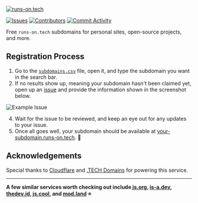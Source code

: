 [![runs-on.tech](https://runs-on.tech/site/banner.png)](https://runs-on.tech)

[![Issues](https://img.shields.io/github/issues/aakhilv/runs-on.tech?color=16a34a&label=Issues&style=flat-square)](https://github.com/aakhilv/runs-on.tech/issues) [![Contributors](https://img.shields.io/github/contributors/aakhilv/runs-on.tech?color=16a34a&label=Contributors&style=flat-square)](https://github.com/aakhilv/runs-on.tech/graphs/contributors) [![Commit Activity](https://img.shields.io/github/commit-activity/m/aakhilv/runs-on.tech?color=16a34a&label=Commit%20Activity&style=flat-square)](https://github.com/aakhilv/runs-on.tech/graphs/commit-activity)

Free `runs-on.tech` subdomains for personal sites, open-source projects, and more.

## Registration Process

1. Go to the [`subdomains.csv`](https://github.com/aakhilv/runs-on.tech/blob/main/subdomains.json) file, open it, and type the subdomain you want in the search bar.
2. If no results show up, meaning your subdomain hasn't been claimed yet, open up an [issue](https://github.com/aakhilv/runs-on.tech/issues/new) and provide the information shown in the screenshot below.

![Example Issue](https://user-images.githubusercontent.com/65052071/166170428-bfb490a5-020c-4d6d-ae8a-ab0b6696b93a.png)

4. Wait for the issue to be reviewed, and keep an eye out for any updates to your issue.
5. Once all goes well, your subdomain should be available at [your-subdomain.runs-on.tech](https://your-subdomain.runs-on.tech). 🎉

## Acknowledgements

Special thanks to [Cloudflare](https://cloudflare.com) and [.TECH Domains](https://get.tech) for powering this service.

---

**A few similar services worth checking out include [js.org](https://github.com/js-org/js.org), [is-a.dev](https://github.com/is-a-dev/register), [thedev.id](https://github.com/fransallen/thedev.id), [js.cool](https://github.com/js-cool/js.cool), and [mod.land](https://github.com/denosaurs/mod.land) ⭐**
